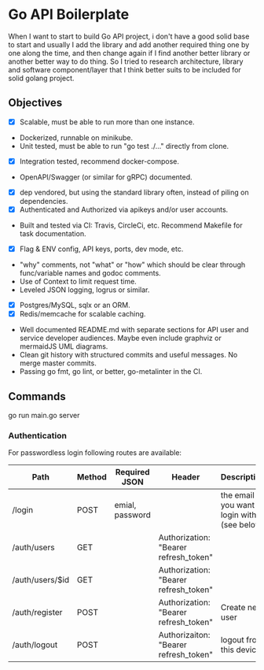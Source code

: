 # Go API Boilerplate

When I want to start to build Go API project, i don't have a good solid base to start and usually I add the library and add another required thing one by one along the time, and then change again if I find another better library or another better way to do thing. So I tried to research architecture, library and software component/layer that I think better suits to be included for solid golang project.

## Objectives
* [x] Scalable, must be able to run more than one instance.
* Dockerized, runnable on minikube.
* Unit tested, must be able to run "go test ./..." directly from clone.
* [x] Integration tested, recommend docker-compose.
* OpenAPI/Swagger (or similar for gRPC) documented.
* [x] dep vendored, but using the standard library often, instead of piling on dependencies.
* [x] Authenticated and Authorized via apikeys and/or user accounts.
* Built and tested via CI: Travis, CircleCi, etc. Recommend Makefile for task documentation.
* [x] Flag & ENV config, API keys, ports, dev mode, etc.
* "why" comments, not "what" or "how" which should be clear through func/variable names and godoc comments.
* Use of Context to limit request time.
* Leveled JSON logging, logrus or similar.
* [x] Postgres/MySQL, sqlx or an ORM.
* [x] Redis/memcache for scalable caching.
* Well documented README.md with separate sections for API user and service developer audiences. Maybe even include graphviz or mermaidJS UML diagrams.
* Clean git history with structured commits and useful messages. No merge master commits.
* Passing go fmt, go lint, or better, go-metalinter in the CI.

## Commands

go run main.go server

### Authentication
For passwordless login following routes are available:

Path | Method | Required JSON | Header | Description
---|---|---|---|---
/login | POST |  emial, password | | the email you want to login with (see below)
/auth/users | GET |  | Authorization: "Bearer refresh_token"  | 
/auth/users/$id | GET | | Authorization: "Bearer refresh_token"  | 
/auth/register | POST | | Authorization: "Bearer refresh_token" | Create new user
/auth/logout | POST | | Authorizaiton: "Bearer refresh_token" | logout from this device
